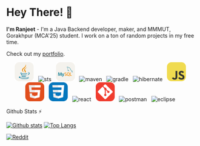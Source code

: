 # Hey There! 👋
**I'm Ranjeet** - I'm a Java Backend developer, maker, and MMMUT, Gorakhpur (MCA'25) student. I work on a ton of random projects in my free time.

Check out my [portfolio](https://portfolio-five-fawn-90.vercel.app/).

<p align="center"> 
  <img src="https://github.com/tandpfun/skill-icons/blob/main/icons/Java-Light.svg" alt="java" width="50" height="50"/>&nbsp;&nbsp;
  <img src="https://github.com/Scar1109/skill-icons/blob/main/icons/Spring-Light.svg" alt="sts" width="50" height="50"/>&nbsp;&nbsp;
  <img src="https://github.com/tandpfun/skill-icons/blob/main/icons/MySQL-Light.svg" alt="mysql" width="50" height="50"/>&nbsp;&nbsp;
  <img src="https://github.com/Scar1109/skill-icons/blob/main/icons/Maven-Light.svg" alt="maven" width="50" height="50"/>&nbsp;&nbsp;
  <img src="https://skills.syvixor.com/api/icons?i=gradle" alt="gradle" width="50" height="50"/>&nbsp;&nbsp;
  <img src="https://github.com/Scar1109/skill-icons/blob/main/icons/Hibernate-Light.svg" alt="hibernate" width="50" height="50"/>&nbsp;&nbsp;
  <img src="https://github.com/tandpfun/skill-icons/blob/main/icons/JavaScript.svg" alt="javascript" width="50" height="50"/>&nbsp;&nbsp;
  <img src="https://github.com/tandpfun/skill-icons/blob/main/icons/HTML.svg" alt="html5" width="50" height="50"/>&nbsp;&nbsp;
  <img src="https://github.com/tandpfun/skill-icons/blob/main/icons/CSS.svg" alt="css3" width="50" height="50"/>&nbsp;&nbsp;
  <img src="https://github.com/Scar1109/skill-icons/blob/main/icons/React-Light.svg" alt="react" width="50" height="50"/>&nbsp;&nbsp;
  <img src="https://github.com/tandpfun/skill-icons/blob/main/icons/Git.svg" alt="git" width="50" height="50"/>&nbsp;&nbsp;
  <img src="https://github.com/Scar1109/skill-icons/blob/main/icons/Postman.svg" alt="postman" width="50" height="50"/>&nbsp;&nbsp;
  <img src="https://github.com/Scar1109/skill-icons/blob/main/icons/Eclipse-Light.svg" alt="eclipse" width="50" height="50"/>&nbsp;&nbsp;
 
</p>


  <summary> Github Stats ⚡</summary>
  
  <a href="#">![Github stats](https://github-readme-stats.vercel.app/api?username=ranjeetkumar274&theme=blueberry&count_private=true&hide_border=true&line_height=20)</a>
  <a href="#">![Top Langs](https://github-readme-stats.vercel.app/api/top-langs/?username=ranjeetkumar274&layout=compact&theme=blueberry&count_private=true&hide_border=true)</a>

[![Reddit](https://img.shields.io/badge/Join-Reddit-FF4500?style=for-the-badge&logo=reddit&logoColor=white)](https://www.reddit.com/user/Much_Intention_/)

